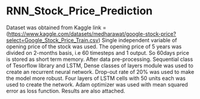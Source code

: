 # RNN_Stock_Price_Prediction
Dataset was obtained from Kaggle link = (https://www.kaggle.com/datasets/medharawat/google-stock-price?select=Google_Stock_Price_Train.csv)
Single independent variable of opening price of the stock was used.
The opening price of 5 years was divided on 2-months basis, i.e 60 timesteps and 1 output. So 60days price is stored as short term memory.
After data pre-processing. Sequential class of Tesorflow library and LSTM, Dense classes of layers module was used to create an recurrent neural network.
Drop-out rate of 20% was used to make the model more robust.
Four layers of LSTM cells with 50 units each was used to create the network.
Adam optimizer was used with mean squared error as loss function.
Results are also attached.
